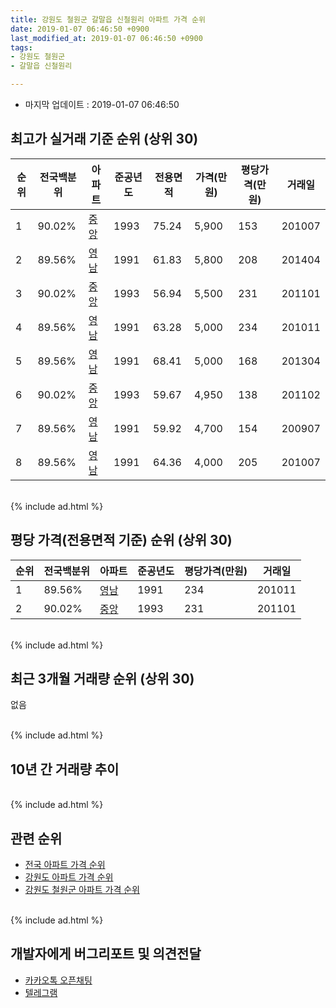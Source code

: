 ```yaml
---
title: 강원도 철원군 갈말읍 신철원리 아파트 가격 순위
date: 2019-01-07 06:46:50 +0900
last_modified_at: 2019-01-07 06:46:50 +0900
tags:
- 강원도 철원군
- 갈말읍 신철원리

---
```


* 마지막 업데이트 : 2019-01-07 06:46:50

## 최고가 실거래 기준 순위 (상위 30)


|순위|전국백분위|아파트|준공년도|전용면적|가격(만원)|평당가격(만원)|거래일|
|---|---|---|---|---|---|---|---|
|1|90.02%|[중앙](https://search.naver.com/search.naver?query=%EA%B0%95%EC%9B%90%EB%8F%84+%EC%B2%A0%EC%9B%90%EA%B5%B0+%EA%B0%88%EB%A7%90%EC%9D%8D+%EC%8B%A0%EC%B2%A0%EC%9B%90%EB%A6%AC+%EC%A4%91%EC%95%99)|1993|75.24|5,900|153|201007|
|2|89.56%|[영남](https://search.naver.com/search.naver?query=%EA%B0%95%EC%9B%90%EB%8F%84+%EC%B2%A0%EC%9B%90%EA%B5%B0+%EA%B0%88%EB%A7%90%EC%9D%8D+%EC%8B%A0%EC%B2%A0%EC%9B%90%EB%A6%AC+%EC%98%81%EB%82%A8)|1991|61.83|5,800|208|201404|
|3|90.02%|[중앙](https://search.naver.com/search.naver?query=%EA%B0%95%EC%9B%90%EB%8F%84+%EC%B2%A0%EC%9B%90%EA%B5%B0+%EA%B0%88%EB%A7%90%EC%9D%8D+%EC%8B%A0%EC%B2%A0%EC%9B%90%EB%A6%AC+%EC%A4%91%EC%95%99)|1993|56.94|5,500|231|201101|
|4|89.56%|[영남](https://search.naver.com/search.naver?query=%EA%B0%95%EC%9B%90%EB%8F%84+%EC%B2%A0%EC%9B%90%EA%B5%B0+%EA%B0%88%EB%A7%90%EC%9D%8D+%EC%8B%A0%EC%B2%A0%EC%9B%90%EB%A6%AC+%EC%98%81%EB%82%A8)|1991|63.28|5,000|234|201011|
|5|89.56%|[영남](https://search.naver.com/search.naver?query=%EA%B0%95%EC%9B%90%EB%8F%84+%EC%B2%A0%EC%9B%90%EA%B5%B0+%EA%B0%88%EB%A7%90%EC%9D%8D+%EC%8B%A0%EC%B2%A0%EC%9B%90%EB%A6%AC+%EC%98%81%EB%82%A8)|1991|68.41|5,000|168|201304|
|6|90.02%|[중앙](https://search.naver.com/search.naver?query=%EA%B0%95%EC%9B%90%EB%8F%84+%EC%B2%A0%EC%9B%90%EA%B5%B0+%EA%B0%88%EB%A7%90%EC%9D%8D+%EC%8B%A0%EC%B2%A0%EC%9B%90%EB%A6%AC+%EC%A4%91%EC%95%99)|1993|59.67|4,950|138|201102|
|7|89.56%|[영남](https://search.naver.com/search.naver?query=%EA%B0%95%EC%9B%90%EB%8F%84+%EC%B2%A0%EC%9B%90%EA%B5%B0+%EA%B0%88%EB%A7%90%EC%9D%8D+%EC%8B%A0%EC%B2%A0%EC%9B%90%EB%A6%AC+%EC%98%81%EB%82%A8)|1991|59.92|4,700|154|200907|
|8|89.56%|[영남](https://search.naver.com/search.naver?query=%EA%B0%95%EC%9B%90%EB%8F%84+%EC%B2%A0%EC%9B%90%EA%B5%B0+%EA%B0%88%EB%A7%90%EC%9D%8D+%EC%8B%A0%EC%B2%A0%EC%9B%90%EB%A6%AC+%EC%98%81%EB%82%A8)|1991|64.36|4,000|205|201007|


<br>
{% include ad.html %}
<br>

## 평당 가격(전용면적 기준) 순위 (상위 30)


|순위|전국백분위|아파트|준공년도|평당가격(만원)|거래일|
|---|---|---|---|---|---|
|1|89.56%|[영남](https://search.naver.com/search.naver?query=%EA%B0%95%EC%9B%90%EB%8F%84+%EC%B2%A0%EC%9B%90%EA%B5%B0+%EA%B0%88%EB%A7%90%EC%9D%8D+%EC%8B%A0%EC%B2%A0%EC%9B%90%EB%A6%AC+%EC%98%81%EB%82%A8)|1991|234|201011|
|2|90.02%|[중앙](https://search.naver.com/search.naver?query=%EA%B0%95%EC%9B%90%EB%8F%84+%EC%B2%A0%EC%9B%90%EA%B5%B0+%EA%B0%88%EB%A7%90%EC%9D%8D+%EC%8B%A0%EC%B2%A0%EC%9B%90%EB%A6%AC+%EC%A4%91%EC%95%99)|1993|231|201101|


<br>
{% include ad.html %}
<br>

## 최근 3개월 거래량 순위 (상위 30)

없음

<br>
{% include ad.html %}
<br>

## 10년 간 거래량 추이


<div style="width:100%;">
    <canvas id="deal_progress" height="250"></canvas>
</div>

<script>
new Chart(document.getElementById("deal_progress"), {
    type: 'line',
    data: {
        labels: ['200901','200902','200903','200904','200905','200906','200907','200908','200909','200910','200911','200912','201001','201002','201003','201004','201005','201006','201007','201008','201009','201010','201011','201012','201101','201102','201103','201104','201105','201106','201107','201108','201109','201110','201111','201112','201201','201202','201203','201204','201205','201206','201207','201208','201209','201210','201211','201212','201301','201302','201303','201304','201305','201306','201307','201308','201309','201310','201311','201312','201401','201402','201403','201404','201405','201406','201407','201408','201409','201410','201411','201412','201501','201502','201503','201504','201505','201506','201507','201508','201509','201510','201511','201512','201601','201602','201603','201604','201605','201606','201607','201608','201609','201610','201611','201612','201701','201702','201703','201704','201705','201706','201707','201708','201709','201710','201711','201712','201801','201802','201803','201804','201805','201806','201807','201808','201809','201810','201811','201812','201901'],
        datasets: [{
            label: '실거래 수',
            pointRadius: 1,
            data: [0, 2, 0, 0, 1, 1, 2, 0, 0, 2, 0, 0, 0, 0, 1, 0, 0, 0, 2, 0, 1, 1, 1, 1, 1, 1, 1, 0, 1, 0, 1, 0, 1, 0, 0, 0, 1, 0, 0, 0, 0, 0, 1, 0, 0, 0, 0, 0, 0, 0, 0, 1, 0, 1, 0, 1, 1, 0, 0, 0, 0, 0, 0, 1, 1, 1, 0, 0, 0, 2, 0, 0, 0, 0, 0, 0, 0, 2, 0, 0, 0, 0, 0, 0, 0, 0, 0, 0, 0, 0, 0, 1, 1, 0, 1, 1, 0, 0, 0, 1, 0, 1, 1, 1, 0, 0, 1, 0, 0, 1, 1, 1, 0, 1, 1, 0, 0, 0, 0, 0, 0],
            borderColor: "rgba(255, 201, 14, 1)",
            backgroundColor: "rgba(255, 201, 14, 0.5)",
            fill: true,
        }]
    },
    options: {
        responsive: true,
        title: {
            display: true,
            text: '10년간 거래량 추이'
        },
        tooltips: {
            mode: 'index',
            intersect: false,
        },
        hover: {
            mode: 'nearest',
            intersect: true
        },
        scales: {
            xAxes: [{
                display: true,
                scaleLabel: {
                    display: true,
                    labelString: '년/월'
                }
            }],
            yAxes: [{
                display: true,
                ticks: {
                    suggestedMin: 0,
                },
                scaleLabel: {
                    display: true,
                    labelString: '실거래 수'
                }
            }]
        }
    }
});

</script>


<br>
{% include ad.html %}
<br>

## 관련 순위

- [전국 아파트 가격 순위](https://inasie.github.io/apt-ranking/전국)
- [강원도 아파트 가격 순위](https://inasie.github.io/apt-ranking/강원도)
- [강원도 철원군 아파트 가격 순위](https://inasie.github.io/apt-ranking/강원도-철원군)


<br>
{% include ad.html %}
<br>

## 개발자에게 버그리포트 및 의견전달

- [카카오톡 오픈채팅](https://open.kakao.com/o/gLJUAP4)
- [텔레그램](https://t.me/inasie)


